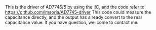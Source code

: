 This is the driver of AD7746/5 by using the IIC, and the code refer to https://github.com/lmsoria/AD7745-driver
This code could measure the capacitance directly, and the output has already convert to the real capacitance value. If you have question, wellcome to contact me.
